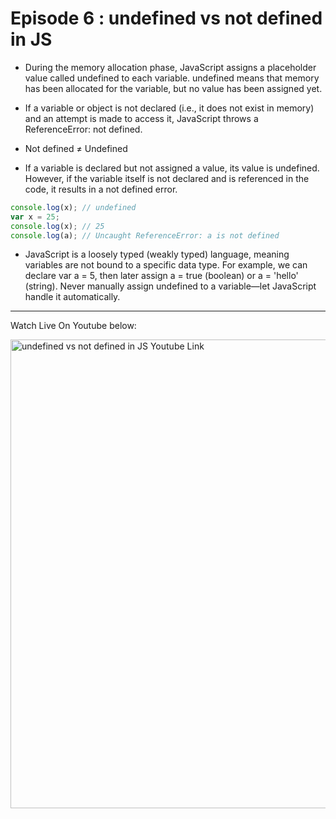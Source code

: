 # Episode 6 : undefined vs not defined in JS

* During the memory allocation phase, JavaScript assigns a placeholder value called undefined to each variable.
undefined means that memory has been allocated for the variable, but no value has been assigned yet.

* If a variable or object is not declared (i.e., it does not exist in memory) and an attempt is made to access it, JavaScript throws a ReferenceError: not defined.

* Not defined ≠ Undefined

* If a variable is declared but not assigned a value, its value is undefined. However, if the variable itself is not declared and is referenced in the code, it results in a not defined error.

```js
console.log(x); // undefined
var x = 25;
console.log(x); // 25
console.log(a); // Uncaught ReferenceError: a is not defined
```

* JavaScript is a loosely typed (weakly typed) language, meaning variables are not bound to a specific data type. For example, we can declare var a = 5, then later assign a = true (boolean) or a = 'hello' (string).
Never manually assign undefined to a variable—let JavaScript handle it automatically.

<hr>

Watch Live On Youtube below:

<a href="https://www.youtube.com/watch?v=B7iF6G3EyIk&ab_channel=AkshaySaini" target="_blank"><img src="https://img.youtube.com/vi/B7iF6G3EyIk/0.jpg" width="750"
alt="undefined vs not defined in JS Youtube Link"/></a>